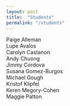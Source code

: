 ```yaml
---
layout: post
title:  "Students"
permalink: "/students"
---
```


Paige Alleman<br>
Lupe Avalos<br>
Carolyn Castanon<br>
Andy Chuong<br>
Jimmy Cordova<br>
Susana Gomez-Burgos<br>
Michael Gough<br>
Kristof Klipfel<br>
Keren Megory-Cohen<br>
Maggie Patton

<!-- Cal Affleck<br>
[Lupe Avalos](https://lupitasnoticias.wordpress.com/category/capstone/)<br>
[Carolyn Castanon](https://carolyncastanon.wordpress.com/)<br>
[Andy Chuong](https://chuongtam.wordpress.com/category/capstone/)<br>
[Jimmy Cordova](https://jimmycordovatam.wordpress.com/category/capstone-spring-17/)<br>
[Susana Gomez-Burgos](https://sgomezburgos.com/category/capstone-one/)<br>
[Mike Gough](https://zimbabwe2017.wordpress.com/)<br>
[Kristof Klipfel](https://kristoferklipfel.wordpress.com/capstone-1/)<br>
[Chris Koski](https://buildingwithchris.wordpress.com/)<br>
[Keren Megory-Cohen](https://codedocumentation.wordpress.com/category/capstone-1/)<br>
[Maggie Patton](https://littleformulations.wordpress.com/capstone/)<br> -->
